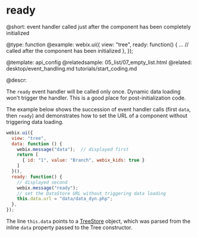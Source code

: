 ready
=====


@short: event handler called just after the component has been completely initialized
	

@type:  function
@example:
webix.ui({
  view: "tree",
  ready: function() {
    ...  // called after the component has been initialized
  },
});

@template:	api_config
@relatedsample:
	05_list/07_empty_list.html
@related: 
	desktop/event_handling.md
    tutorials/start_coding.md
	
@descr:

The `ready` event handler will be called only once. Dynamic data loading won't trigger the handler. This is a good place for post-initialization code.

The example below shows the succession of event handler calls (first `data`, then `ready`) and demonstrates
how to set the URL of a component without triggering data loading.

~~~js
webix.ui({
  view: "tree",
  data: function () {
    webix.message("data");  // displayed first
    return [
      { id: "1", value: "Branch", webix_kids: true }
    ]
  }(),
  ready: function() {
  	// displayed second
    webix.message("ready");  
    // set the DataStore URL without triggering data loading
    this.data.url = "data/data_dyn.php";  
  },
});
~~~

The line `this.data` points to a [TreeStore](api/refs/treestore.md) object, which was parsed from the inline `data` property passed to the Tree constructor.
